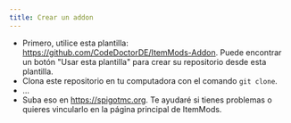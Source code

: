 ```yaml
---
title: Crear un addon
---
```


* Primero, utilice esta plantilla: <https://github.com/CodeDoctorDE/ItemMods-Addon>. Puede encontrar un botón "Usar esta plantilla" para crear su repositorio desde esta plantilla.
* Clona este repositorio en tu computadora con el comando `git clone`.
* ...
* Suba eso en <https://spigotmc.org>. Te ayudaré si tienes problemas o quieres vincularlo en la página principal de ItemMods.
